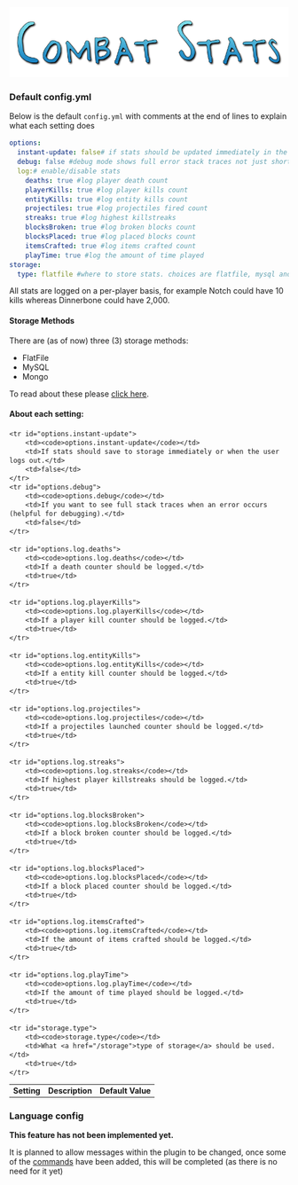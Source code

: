 <span id="top">![/assets/logo1.png](/assets/logo1.png)</span>
### <span id="config">Default config.yml</span>
Below is the default <code>config.yml</code> with comments at the end of lines to explain what each setting does
```yml
options:
  instant-update: false# if stats should be updated immediately in the storage or when the player logs out
  debug: false #debug mode shows full error stack traces not just short versions
  log:# enable/disable stats
    deaths: true #log player death count
    playerKills: true #log player kills count
    entityKills: true #log entity kills count
    projectiles: true #log projectiles fired count
    streaks: true #log highest killstreaks
    blocksBroken: true #log broken blocks count
    blocksPlaced: true #log placed blocks count
    itemsCrafted: true #log items crafted count
    playTime: true #log the amount of time played
storage:
  type: flatfile #where to store stats. choices are flatfile, mysql and mongo
```
All stats are logged on a per-player basis, for example Notch could have 10 kills whereas Dinnerbone could have 2,000.

#### Storage Methods
There are (as of now) three (3) storage methods:
- FlatFile
- MySQL
- Mongo

To read about these please [click here](/storage).

#### About each setting:
<table class="table table-bordered table-striped">
    <tr style="font-weight:bold;text-align:center">
        <td>Setting</td>
        <td>Description</td>
        <td>Default Value</td>
    </tr>

    <tr id="options.instant-update">
        <td><code>options.instant-update</code></td>
        <td>If stats should save to storage immediately or when the user logs out.</td>
        <td>false</td>
    </tr>
    <tr id="options.debug">
        <td><code>options.debug</code></td>
        <td>If you want to see full stack traces when an error occurs (helpful for debugging).</td>
        <td>false</td>
    </tr>
    
    <tr id="options.log.deaths">
        <td><code>options.log.deaths</code></td>
        <td>If a death counter should be logged.</td>
        <td>true</td>
    </tr>
    
    <tr id="options.log.playerKills">
        <td><code>options.log.playerKills</code></td>
        <td>If a player kill counter should be logged.</td>
        <td>true</td>
    </tr>
    
    <tr id="options.log.entityKills">
        <td><code>options.log.entityKills</code></td>
        <td>If a entity kill counter should be logged.</td>
        <td>true</td>
    </tr>
    
    <tr id="options.log.projectiles">
        <td><code>options.log.projectiles</code></td>
        <td>If a projectiles launched counter should be logged.</td>
        <td>true</td>
    </tr>
    
    <tr id="options.log.streaks">
        <td><code>options.log.streaks</code></td>
        <td>If highest player killstreaks should be logged.</td>
        <td>true</td>
    </tr>
    
    <tr id="options.log.blocksBroken">
        <td><code>options.log.blocksBroken</code></td>
        <td>If a block broken counter should be logged.</td>
        <td>true</td>
    </tr>
    
    <tr id="options.log.blocksPlaced">
        <td><code>options.log.blocksPlaced</code></td>
        <td>If a block placed counter should be logged.</td>
        <td>true</td>
    </tr>
    
    <tr id="options.log.itemsCrafted">
        <td><code>options.log.itemsCrafted</code></td>
        <td>If the amount of items crafted should be logged.</td>
        <td>true</td>
    </tr>
    
    <tr id="options.log.playTime">
        <td><code>options.log.playTime</code></td>
        <td>If the amount of time played should be logged.</td>
        <td>true</td>
    </tr>
    
    <tr id="storage.type">
        <td><code>storage.type</code></td>
        <td>What <a href="/storage">type of storage</a> should be used.</td>
        <td>true</td>
    </tr>
</table>

### <span id="lang">Language config</span>
**This feature has not been implemented yet.**

It is planned to allow messages within the plugin to be changed, once some of the [commands](/commands) have been added, this will be completed (as there is no need for it yet)